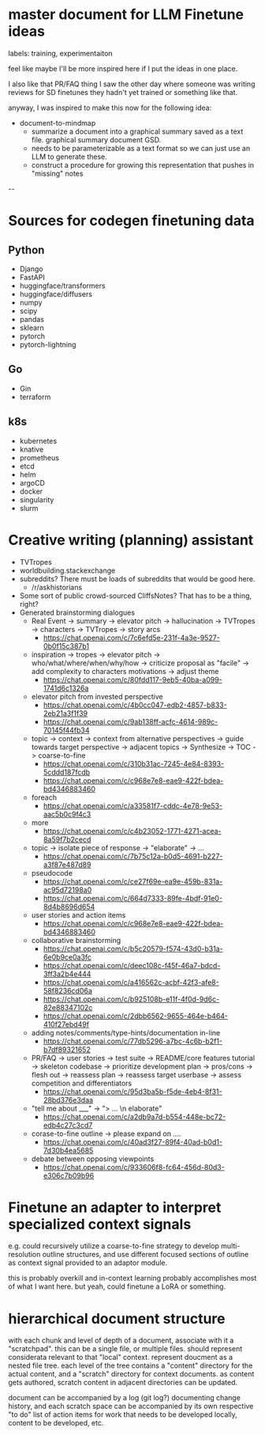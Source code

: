 # master document for LLM Finetune ideas

labels: training, experimentaiton

feel like maybe I'll be more inspired here if I put the ideas in one place. 

I also like that PR/FAQ thing I saw the other day where someone was writing reviews for SD finetunes they hadn't yet trained or something like that.

anyway, I was inspired to make this now for the following idea:

* document-to-mindmap
  * summarize a document into a graphical summary saved as a text file. graphical summary document GSD.
  * needs to be parameterizable as a text format so we can just use an LLM to generate these.
  * construct a procedure for growing this representation that pushes in "missing" notes 

--

# Sources for codegen finetuning data

## Python

* Django
* FastAPI
* huggingface/transformers
* huggingface/diffusers
* numpy
* scipy
* pandas
* sklearn
* pytorch
* pytorch-lightning

## Go

* Gin
* terraform

## k8s

* kubernetes
* knative
* prometheus
* etcd
* helm
* argoCD
* docker
* singularity
* slurm

# Creative writing (planning) assistant

* TVTropes
* worldbuilding.stackexchange
* subreddits? There must be loads of subreddits that would be good here.
  * /r/askhistorians
* Some sort of public crowd-sourced CliffsNotes? That has to be a thing, right?
* Generated brainstorming dialogues
  * Real Event -> summary -> elevator pitch -> hallucination -> TVTropes -> characters -> TVTropes -> story arcs
    * https://chat.openai.com/c/7c6efd5e-231f-4a3e-9527-0b0f15c387b1
  * inspiration -> tropes -> elevator pitch -> who/what/where/when/why/how -> criticize proposal as "facile" -> add complexity to characters motivations -> adjust theme
    * https://chat.openai.com/c/80fdd117-9eb5-40ba-a099-1741d6c1326a  
  * elevator pitch from invested perspective
    * https://chat.openai.com/c/4b0cc047-edb2-4857-b833-2eb21a3f1f39
    * https://chat.openai.com/c/9ab138ff-acfc-4614-989c-70145f44fb34
  * topic -> context -> context from alternative perspectives -> guide towards target perspective -> adjacent topics -> Synthesize -> TOC -> coarse-to-fine
    * https://chat.openai.com/c/310b31ac-7245-4e84-8393-5cddd187fcdb
    * https://chat.openai.com/c/c968e7e8-eae9-422f-bdea-bd4346883460
  * foreach
    * https://chat.openai.com/c/a33581f7-cddc-4e78-9e53-aac5b0c9f4c3
  * more
    * https://chat.openai.com/c/c4b23052-1771-4271-acea-8a59f7b2cecd  
  * topic -> isolate piece of response -> "elaborate" -> ...
    * https://chat.openai.com/c/7b75c12a-b0d5-4691-b227-a3f87e487d89
  * pseudocode
    * https://chat.openai.com/c/ce27f69e-ea9e-459b-831a-ac95d72198a0
    * https://chat.openai.com/c/664d7333-89fe-4bdf-91e0-8d4b8696d654
  * user stories and action items
    * https://chat.openai.com/c/c968e7e8-eae9-422f-bdea-bd4346883460
  * collaborative brainstorming
    * https://chat.openai.com/c/b5c20579-f574-43d0-b31a-6e0b9ce0a3fc
    * https://chat.openai.com/c/deec108c-f45f-46a7-bdcd-3ff3a2b4e444
    * https://chat.openai.com/c/a416562c-acbf-42f3-afe8-58f8236cd06a
    * https://chat.openai.com/c/b925108b-e11f-4f0d-9d6c-82e88347102c
    * https://chat.openai.com/c/2dbb6562-9655-464e-b464-410f27ebd49f
  * adding notes/comments/type-hints/documentation in-line
    * https://chat.openai.com/c/77db5296-a7bc-4c6b-b2f1-b7df89321652
  * PR/FAQ -> user stories -> test suite -> README/core features tutorial -> skeleton codebase -> prioritize development plan -> pros/cons -> flesh out -> reassess plan -> reassess target userbase -> assess competition and differentiators
    * https://chat.openai.com/c/95d3ba5b-f5de-4eb4-8f31-28bd376e3daa
  * "tell me about ___" -> "> ... \n elaborate"
    * https://chat.openai.com/c/a2db9a7d-b554-448e-bc72-edb4c27c3cd7
  * corase-to-fine outline -> please expand on ....
    * https://chat.openai.com/c/40ad3f27-89f4-40ad-b0d1-7d30b4ea5685
  * debate between opposing viewpoints
    * https://chat.openai.com/c/933606f8-fc64-456d-80d3-e306c7b09b96

# Finetune an adapter to interpret specialized context signals

e.g. could recursively utilize a coarse-to-fine strategy to develop multi-resolution outline structures, and use different focused sections of outline as context signal provided to an adaptor module.

this is probably overkill and in-context learning probably accomplishes most of what I want here. but yeah, could finetune a LoRA or something.


# hierarchical document structure

with each chunk and level of depth of a document, associate with it a "scratchpad". this can be a single file, or multiple files. should represent considerata relevant to that "local" context. represent doucment as a nested file tree. each level of the tree contains a "content" directory for the actual content, and a "scratch" directory for context documents. as content gets authored, scratch content in adjacent directories can be updated.

document can be accompanied by a log (git log?) documenting change history, and each scratch space can be accompanied by its own respective "to do" list of action items for work that needs to be developed locally, content to be developed, etc.
